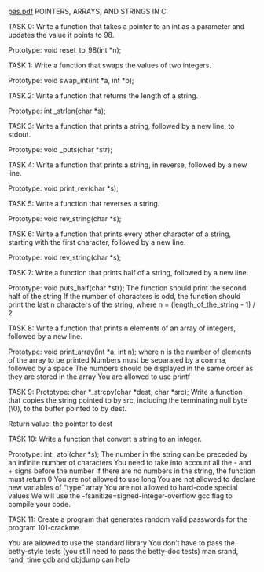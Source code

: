 [pas.pdf](https://github.com/baranosh/alx-low_level_programming/files/9855562/pas.pdf)
POINTERS, ARRAYS, AND STRINGS IN C

TASK 0: Write a function that takes a pointer to an int as a parameter and updates the value it points to 98.

Prototype: void reset_to_98(int *n);

TASK 1: Write a function that swaps the values of two integers.

Prototype: void swap_int(int *a, int *b);

TASK 2: Write a function that returns the length of a string.

Prototype: int _strlen(char *s);

TASK 3: Write a function that prints a string, followed by a new line, to stdout.

Prototype: void _puts(char *str);

TASK 4: Write a function that prints a string, in reverse, followed by a new line.

Prototype: void print_rev(char *s);

TASK 5: Write a function that reverses a string.

Prototype: void rev_string(char *s);

TASK 6: Write a function that prints every other character of a string, starting with the first character, followed by a new line.

Prototype: void rev_string(char *s);

TASK 7: Write a function that prints half of a string, followed by a new line.

Prototype: void puts_half(char *str);
The function should print the second half of the string
If the number of characters is odd, the function should print the last n characters of the string, where n = (length_of_the_string - 1) / 2

TASK 8: Write a function that prints n elements of an array of integers, followed by a new line.

Prototype: void print_array(int *a, int n);
where n is the number of elements of the array to be printed
Numbers must be separated by a comma, followed by a space
The numbers should be displayed in the same order as they are stored in the array
You are allowed to use printf

TASK 9: Prototype: char *_strcpy(char *dest, char *src);
Write a function that copies the string pointed to by src, including the terminating null byte (\0), to the buffer pointed to by dest.

Return value: the pointer to dest

TASK 10: Write a function that convert a string to an integer.

Prototype: int _atoi(char *s);
The number in the string can be preceded by an infinite number of characters
You need to take into account all the - and + signs before the number
If there are no numbers in the string, the function must return 0
You are not allowed to use long
You are not allowed to declare new variables of “type” array
You are not allowed to hard-code special values
We will use the -fsanitize=signed-integer-overflow gcc flag to compile your code.

TASK 11: Create a program that generates random valid passwords for the program 101-crackme.

You are allowed to use the standard library
You don’t have to pass the betty-style tests (you still need to pass the betty-doc tests)
man srand, rand, time
gdb and objdump can help



